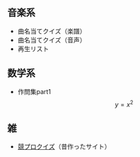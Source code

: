 ## 音楽系
- 曲名当てクイズ（楽譜）
- 曲名当てクイズ（音声）
- 再生リスト

## 数学系
- 作問集part1
$$y=x^2$$

## 雑
- [競プロクイズ](https://tenory.wixsite.com/kyopro-quiz1)（昔作ったサイト）